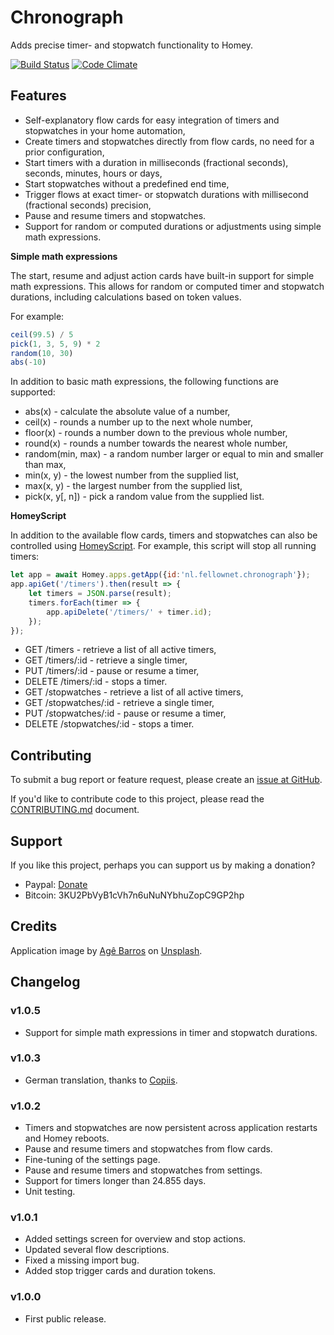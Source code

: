 # Chronograph

Adds precise timer- and stopwatch functionality to Homey.

[![Build Status](https://travis-ci.com/fellownet/chronograph.svg?branch=master)](https://travis-ci.com/fellownet/chronograph)
[![Code Climate](https://codeclimate.com/github/fellownet/chronograph/badges/gpa.svg)](https://codeclimate.com/github/fellownet/chronograph)

## Features

* Self-explanatory flow cards for easy integration of timers and stopwatches in your home automation,
* Create timers and stopwatches directly from flow cards, no need for a prior configuration,
* Start timers with a duration in milliseconds (fractional seconds), seconds, minutes, hours or days,
* Start stopwatches without a predefined end time,
* Trigger flows at exact timer- or stopwatch durations with millisecond (fractional seconds) precision,
* Pause and resume timers and stopwatches.
* Support for random or computed durations or adjustments using simple math expressions.

**Simple math expressions**

The start, resume and adjust action cards have built-in support for simple math expressions. This allows
for random or computed timer and stopwatch durations, including calculations based on token values.

For example:

```javascript
ceil(99.5) / 5
pick(1, 3, 5, 9) * 2
random(10, 30)
abs(-10)
```

In addition to basic math expressions, the following functions are supported:

* abs(x) - calculate the absolute value of a number,
* ceil(x) - rounds a number up to the next whole number,
* floor(x) - rounds a number down to the previous whole number,
* round(x) - rounds a number towards the nearest whole number,
* random(min, max) - a random number larger or equal to min and smaller than max,
* min(x, y) - the lowest number from the supplied list,
* max(x, y) - the largest number from the supplied list,
* pick(x, y[, n]) - pick a random value from the supplied list.

**HomeyScript**

In addition to the available flow cards, timers and stopwatches can also be controlled using [HomeyScript](https://homeyscript.homey.app).
For example, this script will stop all running timers:

```javascript
let app = await Homey.apps.getApp({id:'nl.fellownet.chronograph'});
app.apiGet('/timers').then(result => {
	let timers = JSON.parse(result);
	timers.forEach(timer => {
		app.apiDelete('/timers/' + timer.id);
	});
});
```

* GET /timers - retrieve a list of all active timers,
* GET /timers/:id - retrieve a single timer,
* PUT /timers/:id - pause or resume a timer,
* DELETE /timers/:id - stops a timer.
* GET /stopwatches - retrieve a list of all active timers,
* GET /stopwatches/:id - retrieve a single timer,
* PUT /stopwatches/:id - pause or resume a timer,
* DELETE /stopwatches/:id - stops a timer.

## Contributing

To submit a bug report or feature request, please create an [issue at GitHub](https://github.com/fellownet/chronograph/issues/new).

If you'd like to contribute code to this project, please read the
[CONTRIBUTING.md](https://github.com/fellownet/chronograph/blob/master/CONTRIBUTING.md) document.

## Support

If you like this project, perhaps you can support us by making a donation?
- Paypal: [Donate](https://www.paypal.com/cgi-bin/webscr?cmd=_s-xclick&hosted_button_id=VQNGE3N5L6MKS)
- Bitcoin: 3KU2PbVyB1cVh7n6uNuNYbhuZopC9GP2hp

## Credits

Application image by [Agê Barros](https://unsplash.com/@agebarros?utm_source=unsplash&utm_medium=referral&utm_content=creditCopyText) on [Unsplash](https://unsplash.com/search/photos/time?utm_source=unsplash&utm_medium=referral&utm_content=creditCopyText).

## Changelog

### v1.0.5

* Support for simple math expressions in timer and stopwatch durations.

### v1.0.3

* German translation, thanks to [Copiis](https://github.com/copiis).

### v1.0.2

* Timers and stopwatches are now persistent across application restarts and Homey reboots.
* Pause and resume timers and stopwatches from flow cards.
* Fine-tuning of the settings page.
* Pause and resume timers and stopwatches from settings.
* Support for timers longer than 24.855 days.
* Unit testing.

### v1.0.1

* Added settings screen for overview and stop actions.
* Updated several flow descriptions.
* Fixed a missing import bug.
* Added stop trigger cards and duration tokens.

### v1.0.0

* First public release.
